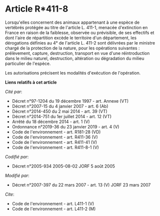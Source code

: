 # Article R*411-8

Lorsqu'elles concernent des animaux appartenant à une espèce de vertébrés protégée au titre de l'article L. 411-1, menacée
d'extinction en France en raison de la faiblesse, observée ou prévisible, de ses effectifs et dont l'aire de répartition
excède le territoire d'un département, les dérogations définies au 4° de l'article L. 411-2 sont délivrées par le ministre
chargé de la protection de la nature, pour les opérations suivantes : prélèvement, capture, destruction, transport en vue
d'une réintroduction dans le milieu naturel, destruction, altération ou dégradation du milieu particulier de l'espèce.

Les autorisations précisent les modalités d'exécution de l'opération.

**Liens relatifs à cet article**

_Cité par_:

  - Décret n°97-1204 du 19 décembre 1997 - art. Annexe (VT)
  - Décret n°2007-15 du 4 janvier 2007 - art. 6 (Ab)
  - Décret n°2014-450 du 2 mai 2014 - art. 39 (VT)
  - Décret n°2014-751 du 1er juillet 2014 - art. 12 (VT)
  - Arrêté du 18 décembre 2014 - art. 1 (V)
  - Ordonnance n°2019-36 du 23 janvier 2019 - art. 4 (V)
  - Code de l'environnement - art. R181-28 (VD)
  - Code de l'environnement - art. R411-36 (V)
  - Code de l'environnement - art. R411-41 (V)
  - Code de l'environnement - art. R411-8-1 (V)

_Codifié par_:

  - Décret n°2005-934 2005-08-02 JORF 5 août 2005

_Modifié par_:

  - Décret n°2007-397 du 22 mars 2007 - art. 13 (V) JORF 23 mars 2007

_Cite_:

  - Code de l'environnement - art. L411-1 (V)
  - Code de l'environnement - art. L411-2 (M)
